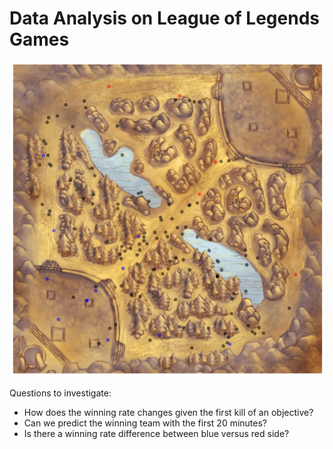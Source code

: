 # Data Analysis on League of Legends Games

![Events for match on Summoner's Rift](figures/events.png)

Questions to investigate:
- How does the winning rate changes given the first kill of an objective?
- Can we predict the winning team with the first 20 minutes?
- Is there a winning rate difference between blue versus red side?
